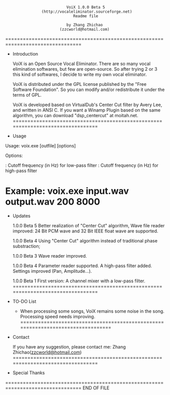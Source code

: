                                VoiX 1.0.0 Beta 5
                    (http://vocaleliminator.sourceforge.net)
                                  Readme file

                               by Zhang Zhichao
                            (zzcworld@hotmail.com)
================================================================================
* Introduction

  VoiX is an Open Source Vocal Eliminator. There are so many vocal elimination
softwares, but few are open-source. So after trying 2 or 3 this kind of
softwares, I decide to write my own vocal eliminator.

  VoiX is distributed under the GPL license published by the "Free Software
Foundation". So you can modify and/or redistribute it under the terms of GPL.

  VoiX is developed based on VirtualDub's Center Cut filter by Avery Lee, and
written in ANSI C. If you want a Winamp Plugin based on the same algorithm, you
can download "dsp_centercut" at moitah.net.
================================================================================
* Usage

Usage: voix.exe <infile> [outfile] [options]

Options: <lowpass> <highpass>

<lowpass>: Cutoff frequency (in Hz) for low-pass filter
<highpass>: Cutoff frequency (in Hz) for high-pass filter

Example: voix.exe input.wav output.wav 200 8000
================================================================================
* Updates

  1.0.0 Beta 5
    Better realization of "Center Cut" algorithm, Wave file reader improved:
  24 Bit PCM wave and 32 Bit IEEE float wave are supported.

  1.0.0 Beta 4
    Using "Center Cut" algorithm instead of traditional phase substraction;

  1.0.0 Beta 3
    Wave reader improved.

  1.0.0 Beta 4
    Parameter reader supported. A high-pass filter added. Settings improved
    (Pan, Amplitude...).

  1.0.0 Beta 1
    First version: A channel mixer with a low-pass filter.
================================================================================
* TO-DO List

  * When processing some songs, VoiX remains some noise in the song.
    Processing speed needs improving.
================================================================================
* Contact

  If you have any suggestion, please contact me:
  Zhang Zhichao(zzcworld@hotmail.com)
================================================================================
* Special Thanks
  
================================================================================
END OF FILE
